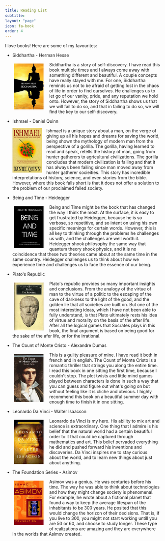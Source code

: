 ```yaml
---
title: Reading List
subtitle:
layout: "page"
icon: fa-book
order: 4
---
```


I love books! Here are some of my favourites:

<ul>
    <li>Siddhartha - Herman Hesse</li>
        <p><img src="/assets/images/siddhartha.jpg" alt="sid" style="width:20%;float: left;margin-right:3%;padding:1%">Siddhartha is a story of self-discovery. I have read this book multiple times and I always come away with something different and beautiful. A couple concepts have really stayed with me. For one, Siddhartha reminds us not to be afraid of getting lost in the chaos of life in order to find ourselves. He challenges us to let go of our vanity, pride, and any reputation we hold onto. However, the story of Siddhartha shows us that we will fail to do so, and that in failing to do so, we will find the key to our self-discovery.</p>
    <li>Ishmael - Daniel Quinn</li>
        <p><img class="image fit" src="/assets/images/ishmael.jpg" alt="ish" style="width:20%;float: left;margin-right:3%;padding:0%">Ishmael is a unique story about a man, on the verge of giving up all his hopes and dreams for saving the world, being shown the mythology of modern man from the perspective of a gorilla. The gorilla, having learned to read and speak, retells the history of man, going from hunter gatherers to agricultural civilizations. The gorilla concludes that modern civilization is failing and that it has always been failing since man moved away from hunter gatherer socieities. This story has incredible interpretations of history, science, and even stories from the bible. However, where this book falls short is that it does not offer a solution to the problem of our proclaimed failed society.</p>
    <li>Being and Time - Heidegger</li>
    <p><img class="image fit" src="/assets/images/bandt.jpg" alt="heid" style="width:20%;float: left;margin-right:3%;padding:1%">Being and Time might be the book that has changed the way I think the most. At the surface, it is easy to get frustrated by Heidegger, because he is so verbose, so repetitive, and so intent on using his own specific meanings for certain words. However, this is all key to thinking through the problems he challenges us with, and the challenges are well worth it. Heidegger shook philosophy the same way that quantum theory shook physics, and it is no coincidence that these two theories came about at the same time in the same country. Heidegger challenges us to think about how we experience time and challenges us to face the essence of our being.</p>
    <li>Plato's Republic</li>
    <p><img class="image fit" src="/assets/images/plato.jpg" alt="plato" style="width:20%;float: left;margin-right:3%;padding:1%">Plato's republic provides so many important insights and conclusions. From the analogy of the virtue of man to the virtue of a politic to the escaping of the cave of darkness to the light of the good, and the golden lie that all societies are built on. But one of the most interesting ideas, which I have not been able to fully understand, is that Plato ultimately rests his idea of virtue and morality on the basis of the after life. After all the logical games that Socrates plays in this book, the final argument is based on being good for the sake of the afer life, or for the irrational.</p>
    <li>The Count of Monte Cristo - Alexandre Dumas</li>
    <p><img class="image fit" src="/assets/images/cristo.jpg" alt="monte" style="width:20%;float: left;margin-right:3%;padding:1%">This is a guilty pleasure of mine. I have read it both in french and in english. The Count of Monte Cristo is a romantic thriller that strings you along the entire time. I read this book in one sitting the first time, because I couldn't stop. The plot twists and little mind games played between characters is done in such a way that you can guess and figure out what's going on but without feeling like it is cliche and obvious. I highly recommend this book on a beautiful summer day with enough time to finish it in one sitting.</p>
    <li>Leonardo Da Vinci - Walter Isaacson</li>
    <p><img class="image fit" src="/assets/images/leo.jpg" alt="leo" style="width:20%;float: left;margin-right:3%;padding:1%">Leonardo da Vinci is my hero. His ability to mix art and science is extraordinary. One thing that I admire is his belief that the natural world had a certain beautiful order to it that could be captured through mathematics and art. This belief pervaded everything he did and pushed forward his inventions and discoveries. Da Vinci inspires me to stay curious about the world, and to learn new things about just about anything.</p>
    <li>The Foundation Series - Asimov</li>
    <p><img class="image fit" src="/assets/images/asimov.jpg" alt="asimov" style="width:20%;float: left;margin-right:3%;padding:1%">Asimov was a genius. He was centuries before his time. The way he was able to think about technologies and how they might change society is phenomenal. For example, he wrote about a fictional planet that found a way to keep the average lifespan of the inhabitants to be 300 years. He posited that this would change the horizon of their decisions. That is, if you live to 300, you might not start working untill you are 50 or 60, and choose to study longer. These type of realizations are amazing and they are everywhere in the worlds that Asimov created.</p>
</ul>